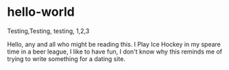 # hello-world
Testing,Testing, testing, 1,2,3


Hello, any and all who might be reading this.  I Play Ice Hockey in my speare time in a beer league, I like to have fun, I don't know why this reminds me of trying to write something for a dating site. 
